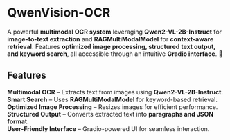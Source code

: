 # QwenVision-OCR

A powerful **multimodal OCR system** leveraging **Qwen2-VL-2B-Instruct** for **image-to-text extraction** and **RAGMultiModalModel** for **context-aware retrieval**. Features **optimized image processing, structured text output, and keyword search**, all accessible through an intuitive **Gradio interface**. 🚀  

## Features  
**Multimodal OCR** – Extracts text from images using **Qwen2-VL-2B-Instruct**.  
**Smart Search** – Uses **RAGMultiModalModel** for keyword-based retrieval.  
**Optimized Image Processing** – Resizes images for efficient performance.  
**Structured Output** – Converts extracted text into **paragraphs and JSON format**.  
**User-Friendly Interface** – Gradio-powered UI for seamless interaction.  
